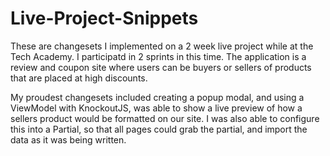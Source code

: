# Live-Project-Snippets
These are changesets I implemented on a 2 week live project while at the Tech Academy. I participatd in 2 sprints in this time. The application is a review and coupon site where users can be buyers or sellers of products that are placed at high discounts.

My proudest changesets included creating a popup modal, and using a ViewModel with KnockoutJS, was able to show a live preview of how a sellers product would be formatted on our site. I was also able to configure this into a Partial, so that all pages could grab the partial, and import the data as it was being written.
